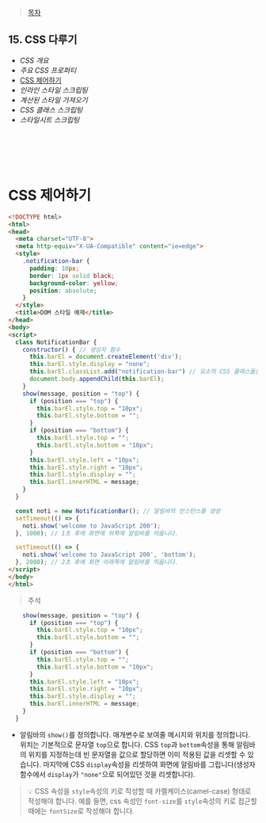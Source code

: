 > [목차](index.md)  
## 15. CSS 다루기
- *CSS 개요*
- *주요 CSS 프로퍼티*
- [CSS 제어하기](#CSS-제어하기)
- *인라인 스타일 스크립팅*
- *계산된 스타일 가져오기*
- *CSS 클래스 스크립팅*
- *스타일시트 스크립팅*

<br><br>
<br><br>





# CSS 제어하기
```html
<!DOCTYPE html>
<html>
<head>
  <meta charset="UTF-8">
  <meta http-equiv="X-UA-Compatible" content="ie=edge">
  <style>
    .notification-bar {
      padding: 10px;
      border: 1px solid black;
      background-color: yellow;
      position: absolute;
    }
  </style>
  <title>DOM 스타일 예제</title>  
</head>
<body>
<script>
  class NotificationBar {
    constructor() { // 생성자 함수
      this.barEl = document.createElement('div');
      this.barEl.style.display = "none";
      this.barEl.classList.add("notification-bar") // 요소의 CSS 클래스들은 `classList`로 접근합니다. `add()`를 통해 CSS 클래스들을 추가합니다.
      document.body.appendChild(this.barEl);
    }
    show(message, position = "top") {
      if (position === "top") {
        this.barEl.style.top = "10px";
        this.barEl.style.bottom = "";
      }
      if (position === "bottom") {
        this.barEl.style.top = "";
        this.barEl.style.bottom = "10px";
      }
      this.barEl.style.left = "10px";
      this.barEl.style.right = "10px";
      this.barEl.style.display = "";
      this.barEl.innerHTML = message;
    }
  }

  const noti = new NotificationBar(); // 알림바의 인스턴스를 생성
  setTimeout(() => {
    noti.show('welcome to JavaScript 200');  
  }, 1000); // 1초 후에 화면에 위쪽에 알림바를 띄웁니다.

  setTimeout(() => {
    noti.show('welcome to JavaScript 200', 'bottom');
  }, 2000); // 2초 후에 화면 아래쪽에 알림바를 띄웁니다.
</script>
</body>
</html>
```  
> 주석
```javascript
    show(message, position = "top") {
      if (position === "top") {
        this.barEl.style.top = "10px";
        this.barEl.style.bottom = "";
      }
      if (position === "bottom") {
        this.barEl.style.top = "";
        this.barEl.style.bottom = "10px";
      }
      this.barEl.style.left = "10px";
      this.barEl.style.right = "10px";
      this.barEl.style.display = "";
      this.barEl.innerHTML = message;
    }
  }
```  
- 알림바의 `show()`를 정의합니다. 매개변수로 보여줄 메시지와 위치를 정의합니다. 위치는
 기본적으로 문자열 `top`으로 합니다. CSS `top`과 `bottom`속성을 통해 알림바의 위치를 지정하는데
 빈 문자열을 값으로 할당하면 이미 적용된 값을 리셋할 수 있습니다. 마지막에 CSS `display`속성을
 리셋하여 화면에 알림바를 그립니다(생성자 함수에서 `display`가 `"none"`으로 되어있던 것을 리셋합니다).  
> :bulb: CSS 속성을 `style`속성의 키로 작성할 때 카멜케이스(camel-case) 형태로 작성해야 합니다. 예를 들면,
 css 속성인 `font-size`를 `style`속성의 키로 접근할 때에는 `fontSize`로 작성해야 합니다.  
<br>